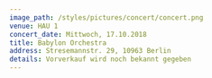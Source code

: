 ```yaml
---
image_path: /styles/pictures/concert/concert.png
venue: HAU 1
concert_date: Mittwoch, 17.10.2018
title: Babylon Orchestra
address: Stresemannstr. 29, 10963 Berlin
details: Vorverkauf wird noch bekannt gegeben
---
```

